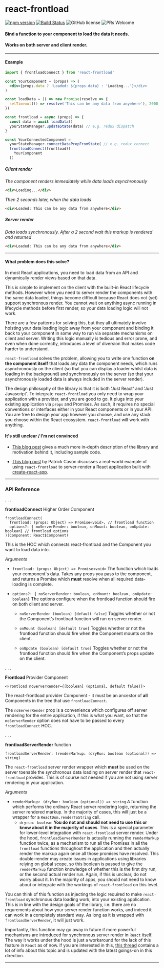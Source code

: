 # react-frontload

[![npm version](https://img.shields.io/npm/v/react-frontload.svg?style=flat)](https://www.npmjs.com/package/react-frontload) [![Build Status](https://travis-ci.org/davnicwil/react-frontload.svg?branch=master)](https://travis-ci.org/davnicwil/react-frontload) ![GitHub license](https://img.shields.io/badge/license-MIT-blue.svg) ![PRs Welcome](https://img.shields.io/badge/PRs-welcome-brightgreen.svg)

#### Bind a function to your component to load the data it needs.

#### Works on both server and client render.
---

#### Example

```jsx
import { frontloadConnect } from 'react-frontload'

const YourComponent = (props) => (
  <div>{props.data ? 'Loaded: ${props.data} : 'Loading...'}</div>
)

const loadData = () => new Promise(resolve => {
  setTimeout(() => resolve('This can be any data from anywhere'), 2000)
})

const frontload = async (props) => {
  const data = await loadData()
  yourStateManager.updateState(data) // e.g. redux dispatch
}

const YourConnectedComponent =
  yourStateManager.connectDataPropFromState( // e.g. redux connect
  frontloadConnect(frontload)(
    YourComponent
  ))
```

##### Client render

*The component renders immediately while data loads asynchronously*

```html
<div>Loading...</div>
```

*Then 2 seconds later, when the data loads*

```html
<div>Loaded: This can be any data from anywhere</div>
```

##### Server render

*Data loads synchronously. After a 2 second wait this markup is rendered and returned*

```html
<div>Loaded: This can be any data from anywhere</div>
```

---

#### What problem does this solve?


In most React applications, you need to load data from an API and dynamically render views based on that data.

This is simple to implement on the client with the built-in React lifecycle methods. However when you need to server render the components with the same data loaded, things become difficult because React does not (yet) support synchronous render. You cannot wait on anything async running in lifecycle methods before first render, so your data loading logic will not work.

There are a few patterns for solving this, but they all ultimately involve hoisting your data loading logic away from your component and binding it back to your component in some way to run via separate mechanisms on client and server. Writing this logic manually is tedious and error prone, and even when done correctly, introduces a level of diversion that makes code harder to understand.

`react-frontload` solves the problem, allowing you to write one function **on the component itself** that loads any data the component needs, which runs asynchronously on the client (so that you can display a loader whilst data is loading in the background) and synchronously on the server (so that your asynchronously loaded data is always included in the server render).

The design phllosophy of the library is that it is both 'Just React' and 'Just Javascript'. To integrate `react-frontload` you only need to wrap your application with a provider, and you are good to go. It plugs into your existing application via `props` and Promises. As such, it requires no special conventions or interfaces either in your React components or in your API. You are free to design your app however you choose, and use any stack you choose within the React ecosystem. `react-frontload` will work with anything.

#### It's still unclear / I'm not convinced

* [This blog post](https://medium.com/@davnicwil/react-frontload-3ff68988cca) gives a much more in-depth description of the library and motivation behind it, including sample code.

* [This blog post](https://medium.com/@cereallarceny/server-side-rendering-in-create-react-app-with-all-the-goodies-without-ejecting-4c889d7db25e) by Patrick Cason discusses a real-world example of using `react-frontload` to server-render a React application built with [create-react-app](https://github.com/facebook/create-react-app).


---

### API Reference

. . .

**frontloadConnect** Higher Order Component

```
frontloadConnect(
  frontload: (props: Object) => Promise<void>, // frontload function
  options?: { noServerRender: boolean, onMount: boolean, onUpdate: boolean} // frontload options
)(Component: React$Component)
```

This is the HOC which connects react-frontload and the Component you want to load data into.

*Arguments*

* `frontload: (props: Object) => Promise<void>` The function which loads your component's data. Takes any props you pass to the component, and returns a Promise which **must** resolve when all required data-loading is complete.


* `options?: { noServerRender: boolean, onMount: boolean, onUpdate: boolean}` The options configure when the frontload function should fire on both client and server.

  * `noServerRender (boolean) [default false]` Toggles whether or not the Component’s frontload function will run on server render.

  * `onMount (boolean) [default true]` Toggles whether or not the frontload function should fire when the Component mounts on the client.

  * `onUpdate (boolean) [default true]` Toggles whether or not the frontload function should fire when the Component’s props update on the client.

. . .

**Frontload** Provider Component

```
<Frontload noServerRender={[boolean] (optional, default false)}>
```

The react-frontload provider Component - it must be an ancestor of **all** Components in the tree that use `frontloadConnect`.

The `noServerRender` prop is a convenience which configures off server rendering for the entire application, if this is what you want, so that the `noServerRender` option does not have to be passed to every `frontloadConnect` HOC.

. . .

**frontloadServerRender** function

`frontloadServerRender: (renderMarkup: (dryRun: boolean (optional)) => string)`

The `react-frontload` server render wrapper which **must** be used on the server toenable the synchronous data loading on server render that `react-frontload` provides. This is of course not needed if you are not using server rendering in your application.

*Arguments*

  * `renderMarkup: (dryRun: boolean (optional)) => string` A function which performs the ordinary React server rendering logic, returning the server rendered markup. In the majority of cases, this will just be a wrapper for a `ReactDom.renderToString` call.
    * `dryrun: boolean` **You do not and should not need to use this or know about it in the majority of cases**. This is a special parameter for lower-level integration with `react-frontload` server render. Under the hood, `frontloadServerRender` is actually running the `renderMarkup` function twice, as a mechanism to run all the Promises in all the `frontload` functions throughout the application and then actually render the markup again once all those promises have resolved. This double-render may create issues in applications using libraries relying on global scope, so this boolean is passed to give the `renderMarkup` function knowledge of whether this is the first dry run, or the second actual render run. Again, if this is unclear, do not worry about it. In the majority of apps, you should not need to know about or integrate with the workings of `react-frontload` on this level.

You can think of this function as injecting the logic required to make `react-frontload` synchronous data loading work, into your existing application. This is in line with the design goals of the library, i.e. there are no requrements about how your server render function works, and indeed it can work in a completely standard way. As long as it is wrapped with `frontloadServerRender`, it will just work.

Importantly, this function may go away in future if more powerful mechanisms are introduced for synchronous server render in `React` itself. The way it works under the hood is just a workaround for the lack of this feature in `React` as of now. If you are interested in this, [this thread](https://github.com/facebook/react/issues/1739) contains a lot of info about this topic and is updated with the latest goings-on in this direction.

---